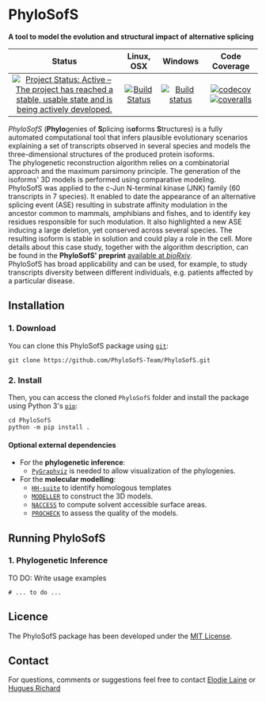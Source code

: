 # PhyloSofS

**A tool to model the evolution and structural impact of alternative splicing**

Status                     |Linux, OSX                 |Windows                    |Code Coverage
:-------------------------:|:-------------------------:|:-------------------------:|:-------------------------:
[![Project Status: Active – The project has reached a stable, usable state and is being actively developed.](https://www.repostatus.org/badges/latest/active.svg)](https://www.repostatus.org/#active) | [![Build Status](https://travis-ci.org/PhyloSofS-Team/PhyloSofS.svg?branch=master)](https://travis-ci.org/PhyloSofS-Team/PhyloSofS) | [![Build status](https://ci.appveyor.com/api/projects/status/jt1vvvawusokfx5c/branch/master?svg=true)](https://ci.appveyor.com/project/diegozea/phylosofs-fku85/branch/master) | [![codecov](https://codecov.io/gh/PhyloSofS-Team/PhyloSofS/branch/master/graph/badge.svg)](https://codecov.io/gh/PhyloSofS-Team/PhyloSofS) [![coveralls](https://coveralls.io/repos/github/PhyloSofS-Team/PhyloSofS/badge.svg?branch=master)](https://coveralls.io/github/PhyloSofS-Team/PhyloSofS?branch=master)

*PhyloSofS* (**Phylo**genies of **S**plicing is**of**orms **S**tructures) is a
fully automated computational tool that infers plausible evolutionary scenarios
explaining a set of transcripts observed in several species and models the
three-dimensional structures of the produced protein isoforms.  
The phylogenetic reconstruction algorithm relies on a combinatorial approach
and the maximum parsimony principle. The generation of the isoforms' 3D models
is performed using comparative modeling.  
PhyloSofS was applied to the c-Jun N-terminal kinase (JNK) family
(60 transcripts in 7 species). It enabled to date the appearance of an
alternative splicing event (ASE) resulting in substrate affinity modulation in
the ancestor common to mammals, amphibians and fishes, and to identify key
residues responsible for such modulation. It also highlighted a new ASE
inducing a large deletion, yet conserved across several species. The resulting
isoform is stable in solution and could play a role in the cell. More details
about this case study, together with the algorithm description, can be found in
the **PhyloSofS' preprint** [available at *bioRxiv*](https://www.biorxiv.org/content/early/2017/03/23/119891).  
PhyloSofS has broad applicability and can be used, for example, to study
transcripts diversity between different individuals, e.g. patients affected by
a particular disease.

## Installation

### 1. Download

You can clone this PhyloSofS package using [`git`](https://git-scm.com/):

```
git clone https://github.com/PhyloSofS-Team/PhyloSofS.git
```

### 2. Install

Then, you can access the cloned `PhyloSofS` folder and install the package
using Python 3's [`pip`](https://pip.pypa.io/en/stable/installing/):

```
cd PhyloSofS
python -m pip install .
```

#### Optional external dependencies

- For the **phylogenetic inference**:  
  - [`PyGraphviz`](https://pygraphviz.github.io/) is needed to allow visualization of the phylogenies.
- For the **molecular modelling**:
  - [`HH-suite`](https://github.com/soedinglab/hh-suite) to identify homologous templates
  - [`MODELLER`](https://salilab.org/modeller/download_installation.html) to construct the 3D models.
  - [`NACCESS`](http://wolf.bms.umist.ac.uk/naccess/) to compute solvent accessible surface areas.
  - [`PROCHECK`](https://www.ebi.ac.uk/thornton-srv/software/PROCHECK/) to assess the quality of the models.

## Running PhyloSofS

### 1. Phylogenetic Inference

TO DO: Write usage examples

```
# ... to do ...
```

## Licence
The PhyloSofS package has been developed under the [MIT License](https://github.com/PhyloSofS-Team/PhyloSofS/blob/master/LICENSE.txt).

## Contact
For questions, comments or suggestions feel free to contact [Elodie Laine](mailto:elodie.laine@upmc.fr?subject=[GitHub]PhyloSofS) or [Hugues Richard](mailto:hugues.richard@upmc.fr?subject=[GitHub]PhyloSofS)
